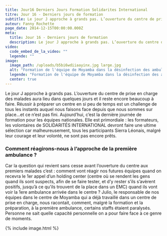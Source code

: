 ```yaml
---
title: Jour16 Derniers Jours Formation Solidarites International
titre: Jour 16 - Derniers jours de formation
subtitle: Le jour J approche à grands pas. L’ouverture du centre de prise en charge des malades aura lieu dans quelques jours et il reste encore beaucoup à faire...
auteur: Fanny Rochette
page_date: 2014-12-15T00:00:00.000Z
meta:
  title: Jour 16 - Derniers jours de formation
  description: Le jour J approche à grands pas. L’ouverture du centre de prise en charge des malades aura lieu dans quelques jours et il reste encore beaucoup à faire...
video:
  code_embed_de_la_video: ""
  legende: ""
image:
  image_path: /uploads/b5bi6wdiiaayinx.jpg large.jpg
  alt: "Formation de l'équipe de Moyamba dans la désinfection des ambulances"
  legende: "Formation de l'équipe de Moyamba dans la désinfection des ambulances"
  center: true
---
```

Le jour J approche &agrave; grands pas. L’ouverture du centre de prise en charge des malades aura lieu dans quelques jours et il reste encore beaucoup &agrave; faire. R&eacute;ussir &agrave; pr&eacute;parer un centre en si peu de temps est un challenge de tous les instants auquel nous faisons face depuis que nous sommes sur place…et ce n’est pas fini. Aujourd’hui, c’est la derni&egrave;re journ&eacute;e de formation pour les &eacute;quipes nationales. Elle est primordiale : les formateurs, les volontaires de SOLIDARIT&Eacute;S INTERNATIONAL devront faire une ultime s&eacute;lection car malheureusement, tous les participants Sierra L&eacute;onais, malgr&eacute; leur courage et leur volont&eacute;, ne sont pas encore pr&ecirc;ts.

### Comment r&eacute;agirons-nous &agrave; l’approche de la premi&egrave;re ambulance ?

Car la question qui revient sans cesse avant l’ouverture du centre aux premiers malades c’est : comment vont r&eacute;agir nos futures &eacute;quipes quand on recevra le 1er appel d’un holding center (centre o&ugrave; se rendent les gens quand ils sont suspects, afin de se faire tester, et d’y rester s’ils s’av&egrave;rent positifs, jusqu’&agrave; ce qu’ils trouvent de la place dans un EMC) quand ils vont voir la 1ere ambulance arriv&eacute;e dans le centre ? Julio, le responsable de nos &eacute;quipes dans le centre de Moyamba qui a d&eacute;j&agrave; travaill&eacute; dans un centre de prise en charge, nous racontait, comment, malgr&eacute; la formation et la pr&eacute;paration, &agrave; la premi&egrave;re ambulance, certains staffs &eacute;taient paralys&eacute;s. Personne ne sait quelle capacit&eacute; personnelle on a pour faire face &agrave; ce genre de moments.

{% include image.html %}